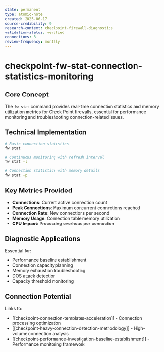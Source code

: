 ```yaml
---
state: permanent
type: atomic-note
created: 2025-06-17
source-credibility: 9
research-context: checkpoint-firewall-diagnostics
validation-status: verified
connections: 3
review-frequency: monthly
---
```


# checkpoint-fw-stat-connection-statistics-monitoring

## Core Concept

The `fw stat` command provides real-time connection statistics and memory utilization metrics for Check Point firewalls, essential for performance monitoring and troubleshooting connection-related issues.

## Technical Implementation

```bash
# Basic connection statistics
fw stat

# Continuous monitoring with refresh interval
fw stat -l

# Connection statistics with memory details
fw stat -p
```

## Key Metrics Provided

- **Connections**: Current active connection count
- **Peak Connections**: Maximum concurrent connections reached
- **Connection Rate**: New connections per second
- **Memory Usage**: Connection table memory utilization
- **CPU Impact**: Processing overhead per connection

## Diagnostic Applications

Essential for:
- Performance baseline establishment
- Connection capacity planning
- Memory exhaustion troubleshooting
- DOS attack detection
- Capacity threshold monitoring

## Connection Potential

Links to:
- [[checkpoint-connection-templates-acceleration]] - Connection processing optimization
- [[checkpoint-heavy-connection-detection-methodology]] - High-volume connection analysis
- [[checkpoint-performance-investigation-baseline-establishment]] - Performance monitoring framework